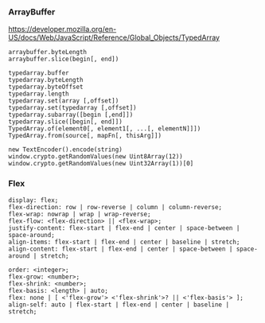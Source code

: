 
### ArrayBuffer
https://developer.mozilla.org/en-US/docs/Web/JavaScript/Reference/Global_Objects/TypedArray

`arraybuffer.byteLength`  
`arraybuffer.slice(begin[, end])`

`typedarray.buffer`  
`typedarray.byteLength`  
`typedarray.byteOffset`  
`typedarray.length`  
`typedarray.set(array [,offset])`  
`typedarray.set(typedarray [,offset])`  
`typedarray.subarray([begin [,end]])`  
`typedarray.slice([begin[, end]])`  
`TypedArray.of(element0[, element1[, ...[, elementN]]])`  
`TypedArray.from(source[, mapFn[, thisArg]])`

`new TextEncoder().encode(string)`  
`window.crypto.getRandomValues(new Uint8Array(12))`  
`window.crypto.getRandomValues(new Uint32Array(1))[0]`  

### Flex

`display: flex;`  
`flex-direction: row | row-reverse | column | column-reverse;`  
`flex-wrap: nowrap | wrap | wrap-reverse;`  
`flex-flow: <flex-direction> || <flex-wrap>;`  
`justify-content: flex-start | flex-end | center | space-between | space-around;`  
`align-items: flex-start | flex-end | center | baseline | stretch;`  
`align-content: flex-start | flex-end | center | space-between | space-around | stretch;`  

`order: <integer>;`  
`flex-grow: <number>;`  
`flex-shrink: <number>;`  
`flex-basis: <length> | auto;`  
`flex: none | [ <'flex-grow'> <'flex-shrink'>? || <'flex-basis'> ];`  
`align-self: auto | flex-start | flex-end | center | baseline | stretch;`  
